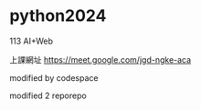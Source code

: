 # python2024
113 AI+Web

上課網址
https://meet.google.com/jgd-ngke-aca


modified by codespace

modified 2  reporepo

